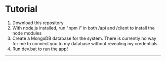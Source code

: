# Tutorial
  1. Download this repository
  2. With node.js installed, run "npm i" in both /api and /client to install the node modules
  3. Create a MongoDB database for the system. There is currently no way for me to connect you to my database without revealing my credentials.
  4. Run dev.bat to run the app!
***	
